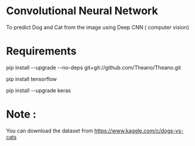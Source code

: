 # Convolutional Neural Network
To predict Dog and Cat from the image using Deep CNN ( computer vision)

# Requirements 
pip install --upgrade --no-deps git+git://github.com/Theano/Theano.git

pip install tensorflow

pip install --upgrade keras

# Note :
 You can download the dataset from https://www.kaggle.com/c/dogs-vs-cats
